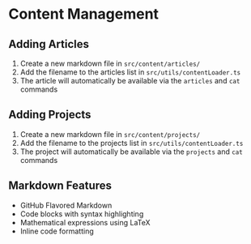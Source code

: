 # Content Management

## Adding Articles
1. Create a new markdown file in `src/content/articles/`
2. Add the filename to the articles list in `src/utils/contentLoader.ts`
3. The article will automatically be available via the `articles` and `cat` commands

## Adding Projects
1. Create a new markdown file in `src/content/projects/`
2. Add the filename to the projects list in `src/utils/contentLoader.ts`
3. The project will automatically be available via the `projects` and `cat` commands

## Markdown Features
- GitHub Flavored Markdown
- Code blocks with syntax highlighting
- Mathematical expressions using LaTeX
- Inline code formatting
